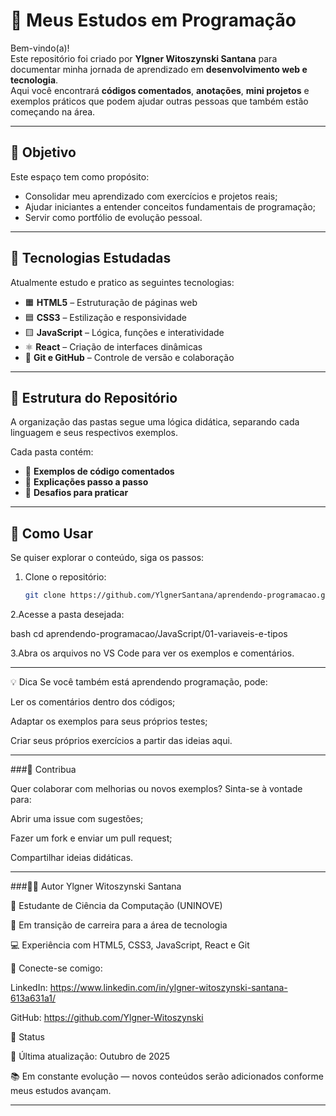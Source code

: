 # 🌱 Meus Estudos em Programação

Bem-vindo(a)!  
Este repositório foi criado por **Ylgner Witoszynski Santana** para documentar minha jornada de aprendizado em **desenvolvimento web e tecnologia**.  
Aqui você encontrará **códigos comentados**, **anotações**, **mini projetos** e exemplos práticos que podem ajudar outras pessoas que também estão começando na área.

---

## 🧭 Objetivo
Este espaço tem como propósito:
- Consolidar meu aprendizado com exercícios e projetos reais;
- Ajudar iniciantes a entender conceitos fundamentais de programação;
- Servir como portfólio de evolução pessoal.

---

## 🧩 Tecnologias Estudadas
Atualmente estudo e pratico as seguintes tecnologias:

- 🟧 **HTML5** – Estruturação de páginas web  
- 🟦 **CSS3** – Estilização e responsividade  
- 🟨 **JavaScript** – Lógica, funções e interatividade  
- ⚛️ **React** – Criação de interfaces dinâmicas  
- 🧠 **Git e GitHub** – Controle de versão e colaboração  

---

## 📂 Estrutura do Repositório
A organização das pastas segue uma lógica didática, separando cada linguagem e seus respectivos exemplos.

Cada pasta contém:
- 🧾 **Exemplos de código comentados**  
- 📘 **Explicações passo a passo**  
- 🧩 **Desafios para praticar**

---

## 🚀 Como Usar
Se quiser explorar o conteúdo, siga os passos:

1. Clone o repositório:
   ```bash
   git clone https://github.com/YlgnerSantana/aprendendo-programacao.git

2.Acesse a pasta desejada:

bash
cd aprendendo-programacao/JavaScript/01-variaveis-e-tipos

3.Abra os arquivos no VS Code para ver os exemplos e comentários.

---

💡 Dica
Se você também está aprendendo programação, pode:

Ler os comentários dentro dos códigos;

Adaptar os exemplos para seus próprios testes;

Criar seus próprios exercícios a partir das ideias aqui.

---

###🤝 Contribua

Quer colaborar com melhorias ou novos exemplos?
Sinta-se à vontade para:

Abrir uma issue com sugestões;

Fazer um fork e enviar um pull request;

Compartilhar ideias didáticas.

---

###🧑‍💻 Autor
Ylgner Witoszynski Santana

📘 Estudante de Ciência da Computação (UNINOVE)

🚀 Em transição de carreira para a área de tecnologia

💻 Experiência com HTML5, CSS3, JavaScript, React e Git

📎 Conecte-se comigo:

LinkedIn: https://www.linkedin.com/in/ylgner-witoszynski-santana-613a631a1/

GitHub: https://github.com/Ylgner-Witoszynski

🏁 Status

📅 Última atualização: Outubro de 2025

📚 Em constante evolução — novos conteúdos serão adicionados conforme meus estudos avançam.

---







